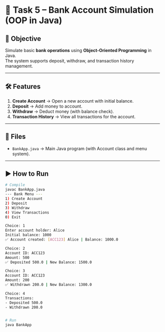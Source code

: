 # 🏦 Task 5 – Bank Account Simulation (OOP in Java)

## 🚀 Objective
Simulate basic **bank operations** using **Object-Oriented Programming** in Java.  
The system supports deposit, withdraw, and transaction history management.

---

## 🛠 Features
1. **Create Account** → Open a new account with initial balance.  
2. **Deposit** → Add money to account.  
3. **Withdraw** → Deduct money (with balance check).  
4. **Transaction History** → View all transactions for the account.  

---

## 📂 Files
- `BankApp.java` → Main Java program (with Account class and menu system).  

---

## ▶️ How to Run
```bash
# Compile
javac BankApp.java
--- Bank Menu ---
1) Create Account
2) Deposit
3) Withdraw
4) View Transactions
0) Exit

Choice: 1
Enter account holder: Alice
Initial balance: 1000
✅ Account created: [ACC123] Alice | Balance: 1000.0

Choice: 2
Account ID: ACC123
Amount: 500
✅ Deposited 500.0 | New Balance: 1500.0

Choice: 3
Account ID: ACC123
Amount: 200
✅ Withdrawn 200.0 | New Balance: 1300.0

Choice: 4
Transactions:
- Deposited 500.0
- Withdrawn 200.0


# Run
java BankApp
